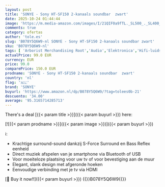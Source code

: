 ```yaml
---
layout: post
title: 'SONYE - Sony HT-SF150 2-kanaals soundbar  zwart'
date: 2025-10-24 01:44:44
image: 'https://m.media-amazon.com/images/I/21QIF0a9fTL._SL500_._SL400_.jpg'
comments: true
category: ofertas
author: 'tole.es'
slug: 'B078Y5Q6W9-nl SONYE - Sony HT-SF150 2-kanaals soundbar zwart'
sku: 'B078Y5Q6W9-nl'
tags: [ 'Arborist Merchandising Root','Audio','Elektronica','Hifi-luidsprekers','Home Entertainment','Producten voor audio & home cinema','Self Service','Soundbar luidsprekers','Special Features Stores','be0c145d-645e-47ab-b638-53e8112e3d67_0','be0c145d-645e-47ab-b638-53e8112e3d67_8201','be0c145d-645e-47ab-b638-53e8112e3d67_9601','sonye','🇳🇱', ]
actualPrice: 99.0 EUR
currency: EUR
price: 99.0
comparePrice: 150.0 EUR
prodname: 'SONYE - Sony HT-SF150 2-kanaals soundbar  zwart'
country: 'nl'
flag: '🇳🇱'
brand: 'SONYE'
buyurl: 'https://www.amazon.nl/dp/B078Y5Q6W9/?tag=tolees0b-21'
descuento: '34.00'
average: '95.3165714285713'
---
```


There's a deal [{{< param title >}}]({{< param buyurl >}})  here:

[![{{< param prodname >}}]({{< param image >}})]({{< param buyurl >}})

ℹ️:

- Krachtige surround-sound dankzij S-Force Surround en Bass Reflex eenheid
- Direct muziek afspelen van je smartphone via Bluetooth of USB
- Voor moeiteloze plaatsing voor uw tv of voor bevestiging aan de muur
- Elegant, slank design met afgeronde hoeken
- Eenvoudige verbinding met je tv via HDMI

[🛒 Buy it now!!]({{< param buyurl >}})
{{<world>}}B078Y5Q6W9{{</world>}}
